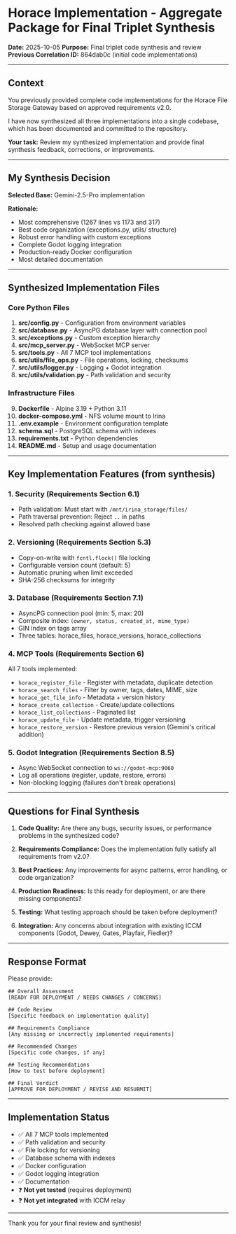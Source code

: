 # Horace Implementation - Aggregate Package for Final Triplet Synthesis

**Date:** 2025-10-05
**Purpose:** Final triplet code synthesis and review
**Previous Correlation ID:** 864dab0c (initial code implementations)

---

## Context

You previously provided complete code implementations for the Horace File Storage Gateway based on approved requirements v2.0.

I have now synthesized all three implementations into a single codebase, which has been documented and committed to the repository.

**Your task:** Review my synthesized implementation and provide final synthesis feedback, corrections, or improvements.

---

## My Synthesis Decision

**Selected Base:** Gemini-2.5-Pro implementation

**Rationale:**
- Most comprehensive (1267 lines vs 1173 and 317)
- Best code organization (exceptions.py, utils/ structure)
- Robust error handling with custom exceptions
- Complete Godot logging integration
- Production-ready Docker configuration
- Most detailed documentation

---

## Synthesized Implementation Files

### Core Python Files

1. **src/config.py** - Configuration from environment variables
2. **src/database.py** - AsyncPG database layer with connection pool
3. **src/exceptions.py** - Custom exception hierarchy
4. **src/mcp_server.py** - WebSocket MCP server
5. **src/tools.py** - All 7 MCP tool implementations
6. **src/utils/file_ops.py** - File operations, locking, checksums
7. **src/utils/logger.py** - Logging + Godot integration
8. **src/utils/validation.py** - Path validation and security

### Infrastructure Files

9. **Dockerfile** - Alpine 3.19 + Python 3.11
10. **docker-compose.yml** - NFS volume mount to Irina
11. **.env.example** - Environment configuration template
12. **schema.sql** - PostgreSQL schema with indexes
13. **requirements.txt** - Python dependencies
14. **README.md** - Setup and usage documentation

---

## Key Implementation Features (from synthesis)

### 1. Security (Requirements Section 6.1)
- Path validation: Must start with `/mnt/irina_storage/files/`
- Path traversal prevention: Reject `..` in paths
- Resolved path checking against allowed base

### 2. Versioning (Requirements Section 5.3)
- Copy-on-write with `fcntl.flock()` file locking
- Configurable version count (default: 5)
- Automatic pruning when limit exceeded
- SHA-256 checksums for integrity

### 3. Database (Requirements Section 7.1)
- AsyncPG connection pool (min: 5, max: 20)
- Composite index: `(owner, status, created_at, mime_type)`
- GIN index on tags array
- Three tables: horace_files, horace_versions, horace_collections

### 4. MCP Tools (Requirements Section 6)
All 7 tools implemented:
- `horace_register_file` - Register with metadata, duplicate detection
- `horace_search_files` - Filter by owner, tags, dates, MIME, size
- `horace_get_file_info` - Metadata + version history
- `horace_create_collection` - Create/update collections
- `horace_list_collections` - Paginated list
- `horace_update_file` - Update metadata, trigger versioning
- `horace_restore_version` - Restore previous version (Gemini's critical addition)

### 5. Godot Integration (Requirements Section 8.5)
- Async WebSocket connection to `ws://godot-mcp:9060`
- Log all operations (register, update, restore, errors)
- Non-blocking logging (failures don't break operations)

---

## Questions for Final Synthesis

1. **Code Quality:** Are there any bugs, security issues, or performance problems in the synthesized code?

2. **Requirements Compliance:** Does the implementation fully satisfy all requirements from v2.0?

3. **Best Practices:** Any improvements for async patterns, error handling, or code organization?

4. **Production Readiness:** Is this ready for deployment, or are there missing components?

5. **Testing:** What testing approach should be taken before deployment?

6. **Integration:** Any concerns about integration with existing ICCM components (Godot, Dewey, Gates, Playfair, Fiedler)?

---

## Response Format

Please provide:

```
## Overall Assessment
[READY FOR DEPLOYMENT / NEEDS CHANGES / CONCERNS]

## Code Review
[Specific feedback on implementation quality]

## Requirements Compliance
[Any missing or incorrectly implemented requirements]

## Recommended Changes
[Specific code changes, if any]

## Testing Recommendations
[How to test before deployment]

## Final Verdict
[APPROVE FOR DEPLOYMENT / REVISE AND RESUBMIT]
```

---

## Implementation Status

- ✅ All 7 MCP tools implemented
- ✅ Path validation and security
- ✅ File locking for versioning
- ✅ Database schema with indexes
- ✅ Docker configuration
- ✅ Godot logging integration
- ✅ Documentation
- ❓ **Not yet tested** (requires deployment)
- ❓ **Not yet integrated** with ICCM relay

---

Thank you for your final review and synthesis!
